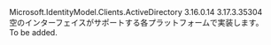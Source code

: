 <Type Name="IPlatformParameters" FullName="Microsoft.IdentityModel.Clients.ActiveDirectory.IPlatformParameters">
  <TypeSignature Language="C#" Value="public interface IPlatformParameters" />
  <TypeSignature Language="ILAsm" Value=".class public interface auto ansi abstract IPlatformParameters" />
  <TypeSignature Language="DocId" Value="T:Microsoft.IdentityModel.Clients.ActiveDirectory.IPlatformParameters" />
  <TypeSignature Language="VB.NET" Value="Public Interface IPlatformParameters" />
  <TypeSignature Language="F#" Value="type IPlatformParameters = interface" />
  <AssemblyInfo>
    <AssemblyName>Microsoft.IdentityModel.Clients.ActiveDirectory</AssemblyName>
    <AssemblyVersion>3.16.0.14</AssemblyVersion>
    <AssemblyVersion>3.17.3.35304</AssemblyVersion>
  </AssemblyInfo>
  <Interfaces />
  <Docs>
    <summary>
            空のインターフェイスがサポートする各プラットフォームで実装します。
            </summary>
    <remarks>To be added.</remarks>
  </Docs>
  <Members />
</Type>